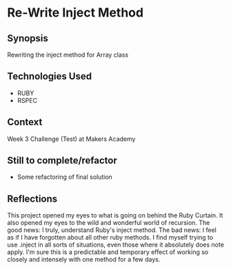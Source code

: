 Re-Write Inject Method
=======================

## Synopsis

Rewriting the inject method for Array class

## Technologies Used

- RUBY
- RSPEC

## Context

Week 3 Challenge (Test) at Makers Academy

## Still to complete/refactor

- Some refactoring of final solution

## Reflections

This project opened my eyes to what is going on behind the Ruby Curtain. It also opened my eyes to the wild and wonderful world of recursion. The good news: I truly, understand Ruby's inject method. The bad news: I feel as if I have forgotten about all other ruby methods. I find myself trying to use .inject in all sorts of situations, even those where it absolutely does note apply. I'm sure this is a predictable and temporary effect of working so closely and intensely with one method for a few days. 
